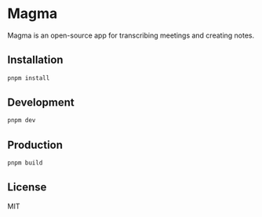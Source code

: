 # Magma

Magma is an open-source app for transcribing meetings and creating notes.

## Installation

```bash
pnpm install
```

## Development

```bash
pnpm dev
```

## Production

```bash
pnpm build
```

## License

MIT

